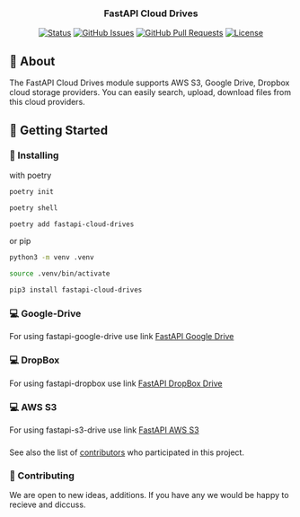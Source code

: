 <h3 align="center">FastAPI Cloud Drives</h3>

<div align="center">

[![Status](https://img.shields.io/badge/status-active-success.svg)]()
[![GitHub Issues](https://img.shields.io/github/issues/kylelobo/The-Documentation-Compendium.svg)](https://github.com/MadeByMads/fastapi-cloud-drives/issues)
[![GitHub Pull Requests](https://img.shields.io/github/issues-pr/kylelobo/The-Documentation-Compendium.svg)](https://github.com/MadeByMads/fastapi-cloud-drives/pulls)
[![License](https://img.shields.io/badge/license-MIT-blue.svg)](/LICENSE)

</div>


## 🧐 About <a name = "about"></a>

The FastAPI Cloud Drives module supports AWS S3, Google Drive, Dropbox cloud storage providers. You can easily search, upload, download files from this cloud providers.  


## 🏁 Getting Started <a name = "getting_started"></a>


### 🔨 Installing
with poetry

```bash
poetry init

poetry shell

poetry add fastapi-cloud-drives
```
or pip

```bash
python3 -m venv .venv

source .venv/bin/activate

pip3 install fastapi-cloud-drives
```
### 💻 Google-Drive <a name="google-drive"></a>
For using fastapi-google-drive use link
[FastAPI Google Drive](docs/google_drive.md)


### 💻 DropBox <a name="dropbox"></a>
For using fastapi-dropbox use link
[FastAPI DropBox Drive](docs/dropbox.md)

### 💻 AWS S3 <a name="aws-s3"></a>
For using fastapi-s3-drive use link
[FastAPI AWS S3](docs/aws_s3_drive.md)

### 
See also the list of [contributors](https://github.com/MadeByMads/fastapi-cloud-drives/graphs/contributors) who participated in this project.


### 👀 Contributing
We are open to  new ideas, additions. If you have any we would be happy to recieve and diccuss.